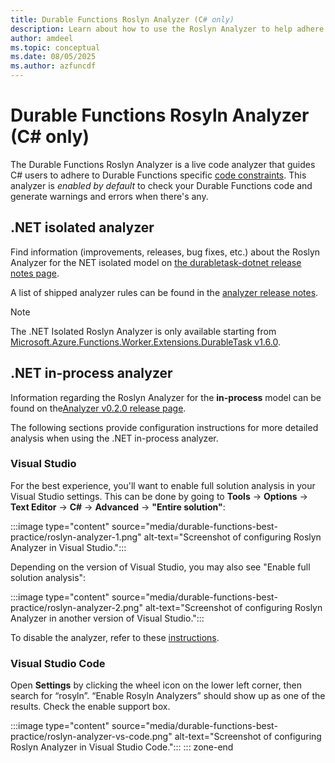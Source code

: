 ```yaml
---
title: Durable Functions Roslyn Analyzer (C# only)
description: Learn about how to use the Roslyn Analyzer to help adhere to Durable Functions specific code constraints.
author: amdeel
ms.topic: conceptual
ms.date: 08/05/2025
ms.author: azfuncdf
---
```


# Durable Functions Rosyln Analyzer (C# only)

The Durable Functions Roslyn Analyzer is a live code analyzer that guides C# users to adhere to Durable Functions specific [code constraints](./durable-functions-code-constraints.md). This analyzer is *enabled by default* to check your Durable Functions code and generate warnings and errors when there's any. 

## .NET isolated analyzer

Find information (improvements, releases, bug fixes, etc.) about the Roslyn Analyzer for the NET isolated model on [the durabletask-dotnet release notes page](https://github.com/microsoft/durabletask-dotnet/releases).

A list of shipped analyzer rules can be found in the [analyzer release notes](https://github.com/microsoft/durabletask-dotnet/blob/main/src/Analyzers/AnalyzerReleases.Shipped.md).

> [!NOTE]
> The .NET Isolated Roslyn Analyzer is only available starting from [Microsoft.Azure.Functions.Worker.Extensions.DurableTask v1.6.0](https://www.nuget.org/packages/Microsoft.Azure.Functions.Worker.Extensions.DurableTask/1.6.0).

## .NET in-process analyzer

Information regarding the Roslyn Analyzer for the **in-process** model can be found on the[Analyzer v0.2.0 release page](https://github.com/Azure/azure-functions-durable-extension/releases/tag/Analyzer-v0.2.0).

The following sections provide configuration instructions for more detailed analysis when using the .NET in-process analyzer. 

### Visual Studio

For the best experience, you'll want to enable full solution analysis in your Visual Studio settings. This can be done by going to **Tools** -> **Options** -> **Text Editor** -> **C#** -> **Advanced** -> **"Entire solution"**:

:::image type="content" source="media/durable-functions-best-practice/roslyn-analyzer-1.png" alt-text="Screenshot of configuring Roslyn Analyzer in Visual Studio.":::

Depending on the version of Visual Studio, you may also see "Enable full solution analysis": 

:::image type="content" source="media/durable-functions-best-practice/roslyn-analyzer-2.png" alt-text="Screenshot of configuring Roslyn Analyzer in another version of Visual Studio.":::

To disable the analyzer, refer to these [instructions](/visualstudio/code-quality/in-source-suppression-overview). 

### Visual Studio Code

Open **Settings** by clicking the wheel icon on the lower left corner, then search for “rosyln”. “Enable Rosyln Analyzers” should show up as one of the results. Check the enable support box.

:::image type="content" source="media/durable-functions-best-practice/roslyn-analyzer-vs-code.png" alt-text="Screenshot of configuring Roslyn Analyzer in Visual Studio Code.":::
::: zone-end

